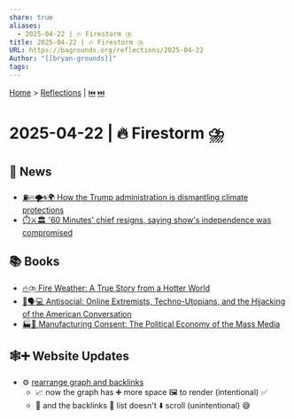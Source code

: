```yaml
---
share: true
aliases:
  - 2025-04-22 | 🔥 Firestorm ⛈️
title: 2025-04-22 | 🔥 Firestorm ⛈️
URL: https://bagrounds.org/reflections/2025-04-22
Author: "[[bryan-grounds]]"
tags: 
---
```

[Home](../index.md) > [Reflections](./index.md) | [⏮️](./2025-04-21.md) [⏭️](./2025-04-23.md)  
# 2025-04-22 | 🔥 Firestorm ⛈️  
## 📰 News  
- [⛽🔥🌪️🌀🌍 How the Trump administration is dismantling climate protections](../videos/how-the-trump-administration-is-dismantling-climate-protections.md)  
- [⏱️⚔️🏛️ '60 Minutes' chief resigns, saying show's independence was compromised](../articles/60-minutes-chief-resigns-saying-shows-independence-was-compromised.md)  
  
## 📚 Books  
- [🔥⛈️ Fire Weather: A True Story from a Hotter World](../books/fire-weather.md)  
- [🙅🗣️💻 Antisocial: Online Extremists, Techno-Utopians, and the Hijacking of the American Conversation](../books/antisocial-online-extremists-techno-utopians-and-the-hijacking-of-the-american-conversation.md)  
- [🏭🫡 Manufacturing Consent: The Political Economy of the Mass Media](../books/manufacturing-consent.md)  
  
## 🕸️➕ Website Updates  
- ⚙️ [rearrange graph and backlinks](https://github.com/bagrounds/obsidian-github-publisher-sync/commit/7708e04d9d77ce014b2cc239a6c7283f31248d9e)  
    - 📈 now the graph has ➕ more space 🖼️ to render (intentional) ✅  
    - 🔗 and the backlinks 📜 list doesn't ⬇️ scroll (unintentional) 😅  
